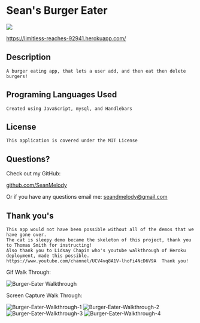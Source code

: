 # Sean's Burger Eater 

<img src="https://img.shields.io/badge/LICENSE-mit-green"/>

https://limitless-reaches-92941.herokuapp.com/

## Description

    A burger eating app, that lets a user add, and then eat then delete burgers!

## Programing Languages Used

    Created using JavaScript, mysql, and Handlebars

## License

    This application is covered under the MIT License

## Questions?

  Check out my GitHub:

  [github.com/SeanMelody](https://github.com/SeanMelody)

  Or if you have any questions email me: 
    seandmelody@gmail.com
    
## Thank you's

    This app would not have been possible without all of the demos that we have gone over.
    The cat is sleepy demo became the skeleton of this project, thank you to Thomas Smith for instructing!
    Also thank you to Lidsay Chapin who's youtube walkthrough of Heroku deployment, made this possible.
    https://www.youtube.com/channel/UCV4vq8A1V-lhoFi4NcD6V9A  Thank you!
    
Gif Walk Through:

![Burger-Eater Walkthrough](https://user-images.githubusercontent.com/68625400/104421360-17bd3880-5530-11eb-8990-2a5649aa7a6a.gif)
    
Screen Capture Walk Through:

![Burger-Eater-Walkthrough-1](https://user-images.githubusercontent.com/68625400/104420947-8221a900-552f-11eb-8f26-c0cd8ed095cb.png)
![Burger-Eater-Walkthrough-2](https://user-images.githubusercontent.com/68625400/104420950-8352d600-552f-11eb-84d0-459191fed1c6.png)
![Burger-Eater-Walkthrough-3](https://user-images.githubusercontent.com/68625400/104420955-83eb6c80-552f-11eb-9ac9-2743ac5567f7.png)
![Burger-Eater-Walkthrough-4](https://user-images.githubusercontent.com/68625400/104420959-851c9980-552f-11eb-8ea0-4b020d880280.png)


